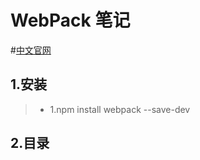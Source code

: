# WebPack 笔记

#[中文官网](https://doc.webpack-china.org/)

## 1.安装
>* 1.npm install webpack --save-dev

## 2.目录

